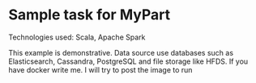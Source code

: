 #  Sample task for MyPart

Technologies used: Scala, Apache Spark

This example is demonstrative. Data source use databases such as Elasticsearch, Cassandra, PostgreSQL and file storage like HFDS. If you have docker write me. I will try to post the image to run
